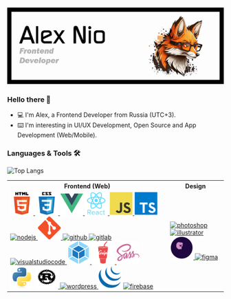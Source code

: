 ![Hi there! I'm Alex, a Frontend Developer!](banner.png)

### Hello there 👋

- 💻 I'm Alex, a Frontend Developer from Russia (UTC+3).
- ⌨️ I'm interesting in UI/UX Development, Open Source and App Development (Web/Mobile).

### Languages & Tools 🛠

![Top Langs](https://github-readme-stats.vercel.app/api/top-langs/?username=Alex-Nio&layout=compact)


<table>
  <tr>
    <th>Frontend (Web)</th>
    <th>Design</th>
  </tr>
  <tr>
    <td>
        <a href="https://www.w3.org/html/" target="_blank"> <img src="https://raw.githubusercontent.com/devicons/devicon/master/icons/html5/html5-original-wordmark.svg" alt="html5" width="54" height="54"/> </a>
        <a href="https://www.w3schools.com/css/" target="_blank"> <img src="https://raw.githubusercontent.com/devicons/devicon/master/icons/css3/css3-original-wordmark.svg" alt="css3" width="54" height="54"/> </a>
        <a href="https://vuejs.org/" target="_blank"> <img src="https://raw.githubusercontent.com/devicons/devicon/master/icons/vuejs/vuejs-original.svg" alt="vuejs" width="54" height="54"/> </a>
        <a href="https://reactjs.org/" target="_blank" rel="noreferrer"> <img src="https://raw.githubusercontent.com/devicons/devicon/master/icons/react/react-original-wordmark.svg" alt="react" width="54" height="54"/> </a>
        <a href="https://developer.mozilla.org/en-US/docs/Web/JavaScript" target="_blank"> <img src="https://raw.githubusercontent.com/devicons/devicon/master/icons/javascript/javascript-original.svg" alt="javascript" width="54" height="54"/> </a>
        <a href="https://www.typescriptlang.org/" target="_blank"> <img src="https://raw.githubusercontent.com/devicons/devicon/master/icons/typescript/typescript-original.svg" alt="typescript" width="54" height="54"/> </a>
        <a href="https://nodejs.org" target="_blank" rel="noreferrer"> <img src="https://upload.vectorlogo.zone/logos/nodejs/images/7bd728ca-9a92-4137-9792-dfb1b41b8ce7.svg" alt="nodejs" width="54" height="54"/> </a>
        <a href="https://git-scm.com" target="_blank"> <img src="https://raw.githubusercontent.com/devicons/devicon/master/icons/git/git-original.svg" alt="vuejs" width="54" height="54"/> </a>
        <a href="https://github.com/about" target="_blank" rel="noreferrer"> <img src="https://www.vectorlogo.zone/logos/github/github-tile.svg" alt="github" width="54" height="54"/> </a>
        <a href="https://about.gitlab.com/" target="_blank" rel="noreferrer"> <img src="https://www.vectorlogo.zone/logos/gitlab/gitlab-icon.svg" alt="gitlab" width="54" height="54"/> </a>
        <a href="https://code.visualstudio.com/" target="_blank" rel="noreferrer"> <img src="https://upload.vectorlogo.zone/logos/visualstudio_code/images/0aea25bb-27bb-427f-8d65-f999bf0cba67.svg" alt="visualstudiocode" width="54" height="54"/> </a>
        <a href="https://webpack.js.org" target="_blank"> <img src="https://raw.githubusercontent.com/devicons/devicon/d00d0969292a6549d45b06d3f350f463a0107b0d/icons/webpack/webpack-original.svg" alt="webpack" width="54" height="54"/> </a>
        <a href="https://gulpjs.com" target="_blank"> <img src="https://raw.githubusercontent.com/devicons/devicon/master/icons/gulp/gulp-plain.svg" alt="vuejs" width="54" height="54"/> </a>
        <a href="https://sass-lang.com" target="_blank"> <img src="https://raw.githubusercontent.com/devicons/devicon/master/icons/sass/sass-original.svg" alt="sass" width="54" height="54"/> </a>
        <a href="https://www.python.org" target="_blank"> <img src="https://raw.githubusercontent.com/devicons/devicon/master/icons/python/python-original.svg" alt="python" width="54" height="54"/></a>
        <a href="https://www.rust-lang.org" target="_blank"> <img src="https://raw.githubusercontent.com/vorillaz/devicons/ba75593fdf8d66496676a90cbf127d721f73e961/!SVG/rust.svg" alt="rust" width="54" height="54"/> </a>
        <a href="https://wordpress.com" target="_blank"> <img src="https://www.vectorlogo.zone/logos/wordpress/wordpress-icon.svg" alt="wordpress" width="54" height="54"/> </a>
        <a href="https://jquery.com" target="_blank"> <img src="https://raw.githubusercontent.com/devicons/devicon/master/icons/jquery/jquery-original.svg" alt="python" width="54" height="54"/></a>
        <a href="https://firebase.google.com/" target="_blank"> <img src="https://www.vectorlogo.zone/logos/firebase/firebase-icon.svg" alt="firebase" width="54" height="54"/> </a>
    </td>
    <td>
         <a href="https://www.photoshop.com/en" target="_blank"> <img src="https://raw.githubusercontent.com/file-icons/DevOpicons/2c2bf2bdb6507b8e4bfe695c1d54d639fbfed479/svg/photoshop.svg" alt="photoshop" width="54" height="54"/> </a>
         <a href="https://www.adobe.com/in/products/illustrator.html" target="_blank"> <img src="https://www.vectorlogo.zone/logos/adobe_illustrator/adobe_illustrator-icon.svg" alt="illustrator" width="54" height="54"/> </a>
         <a href="https://www.adobe.com/products/aftereffects.html" target="_blank"> <img src="https://raw.githubusercontent.com/devicons/devicon/master/icons/aftereffects/aftereffects-original.svg" alt="photoshop" width="54" height="54"/> </a>
        <a href="https://www.figma.com/" target="_blank"> <img src="https://www.vectorlogo.zone/logos/figma/figma-icon.svg" alt="figma" width="54" height="54"/> </a>
    </td>
  </tr>
</table>


